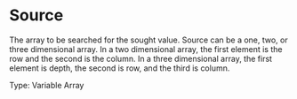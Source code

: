 # Source

The array to be searched for the sought value. Source can be a one, two, or three dimensional array. In a two dimensional array, the first element is the row and the second is the column. In a three dimensional array, the first element is depth, the second is row, and the third is column.

Type: Variable Array
